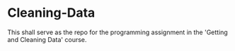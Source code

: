 # Cleaning-Data
This shall serve as the repo for the programming assignment in the 'Getting and Cleaning Data' course. 
